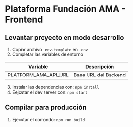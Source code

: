 # Plataforma Fundación AMA - Frontend

## Levantar proyecto en modo desarrollo

1. Copiar archivo `.env.template` en `.env`
2. Completar las variables de entorno

| Variable | Descripción |
|----------|----------|
| PLATFORM_AMA_API_URL    | Base URL del Backend   |

3. Instalar las dependencias con: ```npm install```
4. Eejcutar el dev server con:
```npm start```

## Compilar para producción

1. Ejecutar el comando:
```npm run build```

